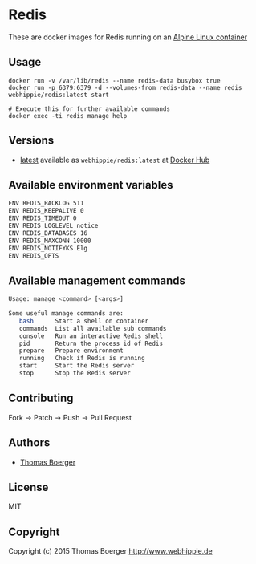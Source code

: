 # Redis

These are docker images for Redis running on an
[Alpine Linux container](https://registry.hub.docker.com/u/webhippie/alpine/)


## Usage

```
docker run -v /var/lib/redis --name redis-data busybox true
docker run -p 6379:6379 -d --volumes-from redis-data --name redis webhippie/redis:latest start

# Execute this for further available commands
docker exec -ti redis manage help
```


## Versions

* [latest](https://github.com/dockhippie/redis/tree/master)
  available as ```webhippie/redis:latest``` at
  [Docker Hub](https://registry.hub.docker.com/u/webhippie/redis/)


## Available environment variables

```bash
ENV REDIS_BACKLOG 511
ENV REDIS_KEEPALIVE 0
ENV REDIS_TIMEOUT 0
ENV REDIS_LOGLEVEL notice
ENV REDIS_DATABASES 16
ENV REDIS_MAXCONN 10000
ENV REDIS_NOTIFYKS Elg
ENV REDIS_OPTS
```


## Available management commands

```bash
Usage: manage <command> [<args>]

Some useful manage commands are:
   bash      Start a shell on container
   commands  List all available sub commands
   console   Run an interactive Redis shell
   pid       Return the process id of Redis
   prepare   Prepare environment
   running   Check if Redis is running
   start     Start the Redis server
   stop      Stop the Redis server
```


## Contributing

Fork -> Patch -> Push -> Pull Request


## Authors

* [Thomas Boerger](https://github.com/tboerger)


## License

MIT


## Copyright

Copyright (c) 2015 Thomas Boerger <http://www.webhippie.de>
